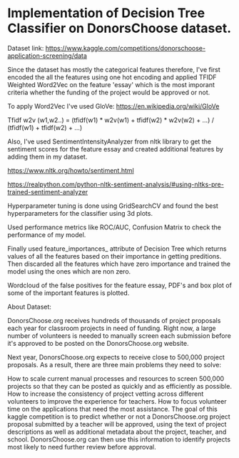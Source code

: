 # Implementation of Decision Tree Classifier on DonorsChoose dataset.

Dataset link: https://www.kaggle.com/competitions/donorschoose-application-screening/data

Since the dataset has mostly the categorical features therefore, I've first encoded the all the features using one hot encoding and applied 
TFIDF Weighted Word2Vec on the feature 'essay' which is the most imporant criteria whether the funding of the project would be approved or not.

To apply Word2Vec I've used GloVe: https://en.wikipedia.org/wiki/GloVe

Tfidf w2v (w1,w2..) = (tfidf(w1) * w2v(w1) + tfidf(w2) * w2v(w2) + …) / (tfidf(w1) + tfidf(w2) + …)

Also, I've used SentimentIntensityAnalyzer from nltk library to get the sentiment scores for the feature essay and created 
additional features by adding them in my dataset. 

https://www.nltk.org/howto/sentiment.html

https://realpython.com/python-nltk-sentiment-analysis/#using-nltks-pre-trained-sentiment-analyzer


Hyperparameter tuning is done using GridSearchCV and found the best hyperparameters for the classifier using 3d plots.  

Used performance metrics like ROC/AUC, Confusion Matrix to check the performance of my model.

Finally used feature_importances_ attribute of Decision Tree which returns values of all the features based on their importance in getting preditions.
Then discarded all the features which have zero importance and trained the model using the ones which are non zero.

Wordcloud of the false positives for the feature essay, PDF's and box plot of some of the important features is plotted.


About Dataset:

DonorsChoose.org receives hundreds of thousands of project proposals each year for classroom projects in need of funding. Right now, a large number of volunteers is needed to manually screen each submission before it's approved to be posted on the DonorsChoose.org website.

Next year, DonorsChoose.org expects to receive close to 500,000 project proposals. As a result, there are three main problems they need to solve:

How to scale current manual processes and resources to screen 500,000 projects so that they can be posted as quickly and as efficiently as possible.
How to increase the consistency of project vetting across different volunteers to improve the experience for teachers.
How to focus volunteer time on the applications that need the most assistance.
The goal of this kaggle competition is to predict whether or not a DonorsChoose.org project proposal submitted by a teacher will be approved, using the text of project descriptions as well as additional metadata about the project, teacher, and school. DonorsChoose.org can then use this information to identify projects most likely to need further review before approval.
